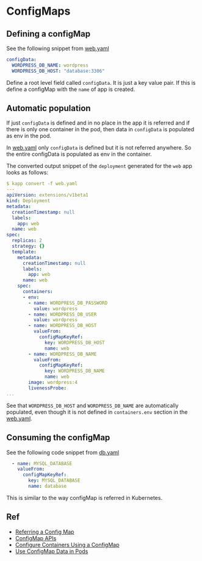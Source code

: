# ConfigMaps

## Defining a configMap

See the following snippet from [web.yaml](./web.yaml)

```yaml
configData:
  WORDPRESS_DB_NAME: wordpress
  WORDPRESS_DB_HOST: "database:3306"
```

Define a root level field called `configData`. It is just a key value pair. If this is define a configMap with the `name` of app is created.

## Automatic population

If just `configData` is defined and in no place in the app it is referred and if there is only one container in the pod, then data in `configData` is populated as env in the pod.

In [web.yaml](./web.yaml) only `configData` is defined but it is not referred anywhere. So the entire configData is populated as env in the container.

The converted output snippet of the `deployment` generated for the `web` app looks as follows:

```yaml
$ kapp convert -f web.yaml
---
apiVersion: extensions/v1beta1
kind: Deployment
metadata:
  creationTimestamp: null
  labels:
    app: web
  name: web
spec:
  replicas: 2
  strategy: {}
  template:
    metadata:
      creationTimestamp: null
      labels:
        app: web
      name: web
    spec:
      containers:
      - env:
        - name: WORDPRESS_DB_PASSWORD
          value: wordpress
        - name: WORDPRESS_DB_USER
          value: wordpress
        - name: WORDPRESS_DB_HOST
          valueFrom:
            configMapKeyRef:
              key: WORDPRESS_DB_HOST
              name: web
        - name: WORDPRESS_DB_NAME
          valueFrom:
            configMapKeyRef:
              key: WORDPRESS_DB_NAME
              name: web
        image: wordpress:4
        livenessProbe:
...
```

See that `WORDPRESS_DB_HOST` and `WORDPRESS_DB_NAME` are automatically populated, even though it is not defined in `containers.env` section in the [web.yaml](./web.yaml).

## Consuming the configMap

See the following code snippet from [db.yaml](./db.yaml)

```yaml
  - name: MYSQL_DATABASE
    valueFrom:
      configMapKeyRef:
        key: MYSQL_DATABASE
        name: database
```

This is similar to the way configMap is referred in Kubernetes.


## Ref

- [Referring a Config Map](https://kubernetes.io/docs/api-reference/v1.6/#envvarsource-v1-core)
- [ConfigMap APIs](https://kubernetes.io/docs/api-reference/v1.6/#configmap-v1-core)
- [Configure Containers Using a ConfigMap](https://kubernetes.io/docs/tasks/configure-pod-container/configmap/)
- [Use ConfigMap Data in Pods](https://kubernetes.io/docs/tasks/configure-pod-container/configure-pod-configmap/)

